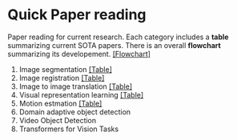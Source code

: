 # Quick Paper reading
Paper reading for current research. Each category includes a **table** summarizing current SOTA papers. There is an overall **flowchart** summarizing its developement. [[Flowchart]](https://voldemort108x.github.io/paper_reading/flowchart.html)
1. Image segmentation [[Table]](./image_segmentation/imageseg.md) 
2. Image registration [[Table]](./image_registration/imgreg.md) 
3. Image to image translation [[Table]](./image_to_image_translation/image_to_image_translation.md) 
4. Visual representation learning [[Table]](./visual_representation_learning/visrep.md)
5. Motion estmation [[Table]](./motion_estimation/motion_est.md)
5. Domain adaptive object detection
6. Video Object Detection
7. Transformers for Vision Tasks
